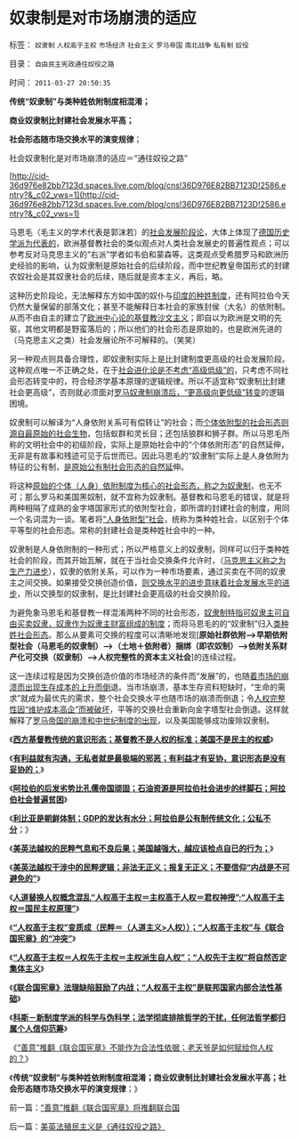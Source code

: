 # 奴隶制是对市场崩溃的适应

标签： `奴隶制` `人权高于主权` `市场经济` `社会主义` `罗马帝国` `南北战争` `私有制` `奴役` 

目录： `自由民主宪政通往奴役之路`

时间： `2011-03-27 20:50:35`

**传统“奴隶制”与类种姓依附制度相混淆；**

**商业奴隶制比封建社会发展水平高；**

**社会形态随市场交换水平的演变规律**；

社会奴隶制化是对市场崩溃的适应＝“通往奴役之路”

[http://cid-36d976e82bb7123d.spaces.live.com/blog/cns!36D976E82BB7123D!2586.entry?&_c02_vws=1](http://cid-36d976e82bb7123d.spaces.live.com/blog/cns!36D976E82BB7123D!2586.entry?&_c02_vws=1)

马恩毛（毛主义的学术代表是郭沫若）的[社会发展阶段论](../../../2009/4/28/用阶段性社会发展史理解人类社会是误读社会进化.md)，大体上体现了[德国历史学派为代表的](../../../2011/2/14/德国历史学派的孪生子和中国春秋笔法.md)，欧洲基督教社会的类似观点对人类社会发展史的普遍性观点；可以参考反对马克思主义的“右派”学者如韦伯和蒙森等。这类观点受希腊罗马和欧洲历史经验的影响，认为奴隶制是原始社会的后续阶段，而中世纪教皇帝国形式的封建农奴社会是其奴隶社会的后续，随后就是资本主义，再后，略。

这种历史阶段论，无法解释东方如中国的奴仆与[印度的种姓制度](../../../2008/12/16/种姓传统阻碍印度成为真正的民主国家.md)，还有阿拉伯今天仍然大量保留的部落文化；甚至不能解释日本社会的家族封侯（大名）的依附制。从而不由自主的建立了[欧洲中心论的基督教沙文主义](../../../2010/10/28/法西斯和基督教沙文主义.md)；即自以为欧洲是文明的先驱，其他文明都是野蛮落后的；所以他们的社会形态是原始的，也是欧洲先进的（马克思主义之类）社会发展论所不可解释的。（笑笑）

另一种观点则具备合理性，即奴隶制实际上是比封建制度更高级的社会发展阶段。这种观点唯一不正确之处，在于[社会进化论是不考虑“高级低级”的](../../../2009/4/29/社会发展史观和科学的社会进化论.md)，只考虑不同社会形态转变中的，符合经济学基本原理的逻辑规律。所以不适宜称“奴隶制比封建社会更高级”，否则就必须面对[罗马奴隶制崩溃后，“更高级向更低级”转变](../../../2010/9/14/元老院复辟罗马共和国失败.md)的逻辑困境。

奴隶制可以解译为“人身依附关系可有偿转让”的社会；而[个体依附型的社会形态则源自最原始的社会生物](../../../2010/1/19/文明之初就是百万年向个体私有制进化的历史.md)，包括蚁群和灵长目；还包括狼群和狮子群。所以马恩毛所称的文明社会中的初级阶段，实际上是原始社会中的“个体依附形态”的自然延伸，无非是有故事和残迹可见于后世而已。因此马恩毛的“奴隶制”实际上是人身依附为特征的公有制，[是原始公有制社会形态的自然延](../../../2010/1/19/原始人类社会具有公有制和私有制的双重性.md)伸。

将这种[原始的个体（人身）依附制度为核心的社会形态，称之为奴隶制](../../../2010/1/20/奴隶社会传统文化传承的三个因素.md)，也无不可；那么罗马和美国黑奴制，就不宜称为奴隶制。基督教和马恩毛的错误，就是将两种相隔了成熟的金字塔国家形式的依附型社会，即所谓的封建社会的制度，用同一个名词混为一谈。笔者将[“人身依附型”社会](../../../2010/5/15/“权力－权利－义务”模型即奴隶制.md)，统称为类种姓社会，以区别于个体平等型的社会形态。常称的封建社会是类种姓社会中的一种。

奴隶制是人身依附制的一种形式；所以严格意义上的奴隶制，同样可以归于类种姓社会的阶段，而其开始瓦解，就在于当社会交换条件允许时，（[马克思主义称之为生产力进步](../../../2010/10/31/奴隶制比自由社会更有生产效率.md)），奴隶的依附关系，可以作为一种市场要素，通过买卖在不同的奴隶主之间交换。如果接受交换创造价值，[则交换水平的进步意味着社会发展水平的进步](../../../2009/11/23/国产GDP，服务业和就业的关系.md)，所以交换型的奴隶制，是比封建社会更高级的社会交换阶段。

为避免象马恩毛和基督教一样混淆两种不同的社会形态，[奴隶制特指可奴隶主可自由买卖奴隶，奴隶作为奴隶主财富组成的制度](../../../2009/11/16/奴隶制社会和古罗马.md)；而将马恩毛的的“奴隶制”归入[类种姓社会形态](../../../2010/5/26/国家主义是类种姓制度的孪生形态.md)。那么从要素可交换的程度可以清晰地发现[**原始社群依附——>早期依附型社会（马恩毛的奴隶制）——>（土地＋依附者）捆绑（即农奴制）——>依附关系财产化可交换（奴隶制）——>人权完整性的资本主义社会**]的连续过程。

这一连续过程是因为交换创造价值的市场经济的条件而“发展”的，也随[着市场的崩溃而出现生存成本的上升而倒](../../../2010/8/3/市场经济崩溃是奴隶制的充分条件.md)退。当市场崩溃，基本生存资料短缺时，“生命的需求”就成为最优先的需求，整个社会交换水平也随市场的崩溃而倒退；令[人权完整性因“维护成本高企”而被破坏](../../../2010/1/24/人权完整性对国家利益的价值.md)，平等的交换社会重新向金字塔型社会倒退。这样就解释了[罗马帝国的崩溃和中世纪制度的出现](../../../2011/3/17/为什么美国没有重蹈罗马帝国覆辙？.md)，以及美国能够成功废除奴隶制。

《[**西方基督教传统的意识形态；基督教不是人权的标准；美国不是民主的权威**](../../../2011/3/23/基督教不是人权的标准；美国不是民主的权威.md)》

《[**有利益就有沟通，无私者就是最极端的邪恶；有利益才有妥协，意识形态是没有妥协的；**](../../../2011/3/23/请萨科奇自证不是极端的邪恶.md)》

《[**阿拉伯的后发劣势比孔儒帝国顽固；石油资源是阿拉伯社会进步的绊脚石；阿拉伯社会普遍贫困**](../../../2011/3/24/石油是阿拉伯民主的绊脚石.md)》

《[**利比亚是朝鲜体制；GDP的发达有水分；阿拉伯是公有制传统文化；公私不分**](../../../2011/3/24/卡扎菲行为容易理解.md)；》

《[**美英法越权的民粹气息和不良后果；美国越强大，越应该检点自已的行为；**](../../../2011/3/24/美英法越权干涉利比亚的不良后果.md)》

《[**美英法越权干涉中的民粹逻辑；非法无正义；报复无正义；不要信仰“内战是不可避免的”**](../../../2011/3/25/非法无正义；不要信仰“内战不可避免”；.md)》

《[**人道替换人权概念混乱“人权高于主权＝主权高于人权＝君权神授”;“人权高于主权＝国民主权原理”**](../../../2011/3/25/基督教伦理“人权高于主权”的谬误.md)》

《[**“人权高于主权”变质成（民粹＝（人道主义>人权））；“人权高于主权”与《联合国宪章》的“冲突”**](../../../2011/3/25/“人权高于主权”与《联合国宪章》的“冲突”.md)》

《[**“人权高于主权＝人权先于主权＝主权派生自人权”；“人权先于主权”将自然否定集体主义**](../../../2011/3/26/人权高于主权＝人权先于主权＝主权源于人权.md)》

《[**《联合国宪章》法理缺陷鼓励了内战；“人权高于主权”是联邦国家内部合法性基础**](../../../2011/3/26/《联合国宪章》法理缺陷鼓励了内战.md)》

《[**科斯－新制度学派的科学与伪科学；法学彻底排除哲学的干扰，任何法哲学都归属个人信仰范筹**](../../../2011/3/26/经济法学（法科学）和法哲学.md)》

《[“善意”推翻《联合国宪章》不能作为合法性依据；老天爷是如何赋给你人权的？](../../../2011/3/27/“善意”推翻《联合国宪章》将推翻联合国.md)》

《**传统“奴隶制”与类种姓依附制度相混淆；商业奴隶制比封建社会发展水平高；社会形态随市场交换水平的演变规律**；》



前一篇：[“善意”推翻《联合国宪章》将推翻联合国](../../../2011/3/27/“善意”推翻《联合国宪章》将推翻联合国.md)

后一篇：[美英法殖民主义是《通往奴役之路》](../../../2011/3/27/美英法殖民主义是《通往奴役之路》.md)